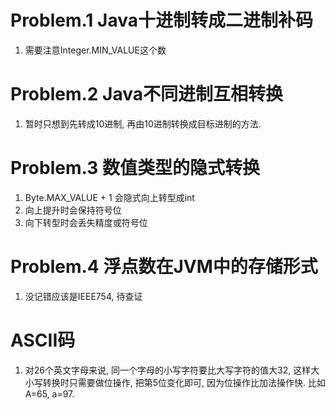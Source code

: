 # Problem.1 Java十进制转成二进制补码

1. 需要注意Integer.MIN_VALUE这个数

# Problem.2 Java不同进制互相转换
1. 暂时只想到先转成10进制, 再由10进制转换成目标进制的方法.

# Problem.3 数值类型的隐式转换
1. Byte.MAX_VALUE + 1 会隐式向上转型成int
2. 向上提升时会保持符号位
3. 向下转型时会丢失精度或符号位

# Problem.4 浮点数在JVM中的存储形式
1. 没记错应该是IEEE754, 待查证

# ASCII码
1. 对26个英文字母来说, 同一个字母的小写字符要比大写字符的值大32, 
这样大小写转换时只需要做位操作, 把第5位变化即可, 因为位操作比加法操作快.
比如A=65, a=97.

